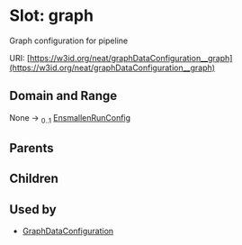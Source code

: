 
# Slot: graph


Graph configuration for pipeline

URI: [https://w3id.org/neat/graphDataConfiguration__graph](https://w3id.org/neat/graphDataConfiguration__graph)


## Domain and Range

None &#8594;  <sub>0..1</sub> [EnsmallenRunConfig](EnsmallenRunConfig.md)

## Parents


## Children


## Used by

 * [GraphDataConfiguration](GraphDataConfiguration.md)
